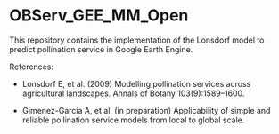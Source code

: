 # OBServ_GEE_MM_Open

This repository contains the implementation of the Lonsdorf model to predict pollination service in Google Earth Engine.

References:

- Lonsdorf E, et al. (2009) Modelling pollination services across agricultural landscapes. Annals of Botany 103(9):1589–1600.

- Gimenez-Garcia A, et al. (in preparation) Applicability of simple and reliable pollination service models from local to global scale.

